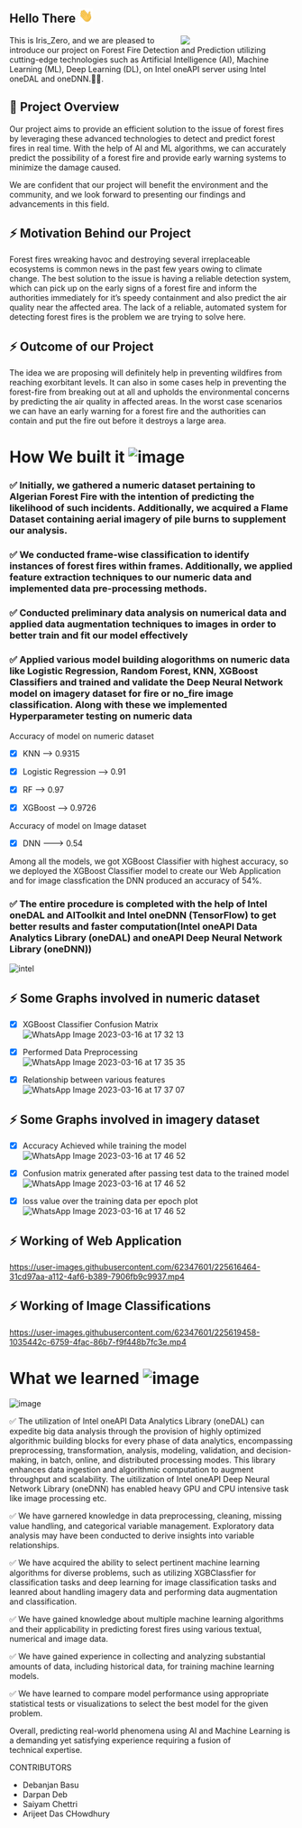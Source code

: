 <h2> Hello There <img src="https://raw.githubusercontent.com/ABSphreak/ABSphreak/master/gifs/Hi.gif" height="25px"></h2>

<img align="right" src="https://github.com/rajput2107/rajput2107/blob/master/Assets/Developer.gif" width='200'/>

 
 
 
This is  Iris_Zero, and we are pleased to introduce our project on Forest Fire Detection and Prediction utilizing cutting-edge technologies such as Artificial Intelligence (AI), Machine Learning (ML), Deep Learning (DL), on Intel oneAPI server using Intel oneDAL and oneDNN.👨‍💻. 

## 👯 Project Overview


Our project aims to provide an efficient solution to the issue of forest fires by leveraging these advanced technologies to detect and predict forest fires in real time. With the help of AI and ML algorithms, we can accurately predict the possibility of a forest fire and provide early warning systems to minimize the damage caused.

We are confident that our project will benefit the environment and the community, and we look forward to presenting our findings and advancements in this field. 

## ⚡ Motivation Behind our Project
Forest fires wreaking havoc and destroying several irreplaceable ecosystems is common news in the past few years owing to climate change. The best solution to the issue is having a reliable detection system, which can pick up on the early signs of a forest fire and inform the authorities immediately for it’s speedy containment and also predict the air quality near the affected area. The lack of a reliable, automated system for detecting forest fires is the problem we are trying to solve here.

## ⚡ Outcome of our Project
The idea we are proposing will definitely help in preventing wildfires from reaching exorbitant levels. It can also in some cases help in preventing the forest-fire from breaking out at all and upholds the environmental concerns by predicting the air quality in affected areas. In the worst case scenarios we can have an early warning for a forest fire and the authorities can contain and put the fire out before it destroys a large area.

# How We built it ![image](https://user-images.githubusercontent.com/72274851/218502434-f6e66043-0db0-4f85-b7f4-f33b2d33df1f.png)

### ✅ Initially, we gathered a numeric dataset pertaining to Algerian Forest Fire with the intention of predicting the likelihood of such incidents. Additionally, we acquired a Flame Dataset containing aerial imagery of pile burns to supplement our analysis.

### ✅ We conducted frame-wise classification to identify instances of forest fires within frames. Additionally, we applied feature extraction techniques to our numeric data and implemented data pre-processing methods.

### ✅ Conducted preliminary data analysis on numerical data and applied data augmentation techniques to images in order to better train and fit our model effectively

### ✅ Applied various model building alogorithms on numeric data like Logistic Regression, Random Forest, KNN, XGBoost Classifiers and trained and validate the Deep Neural Network model on imagery dataset for fire or no_fire image classification. Along with these we implemented Hyperparameter testing on numeric data

Accuracy of model on numeric dataset 
- [x] KNN --> 0.9315
- [x] Logistic Regression --> 0.91
- [x] RF --> 0.97
- [x] XGBoost --> 0.9726


Accuracy of model on Image dataset 
- [x] DNN ---> 0.54

Among all the models, we got XGBoost Classifier with highest accuracy, so we deployed the XGBoost Classifier model to create our Web Application and for image classfication the DNN produced an accuracy of 54%.

### ✅ The entire procedure is completed with the help of Intel oneDAL and AIToolkit and Intel oneDNN (TensorFlow) to get better results and faster computation(Intel oneAPI Data Analytics Library (oneDAL) and oneAPI Deep Neural Network Library (oneDNN))
![intel](https://user-images.githubusercontent.com/72274851/218504609-585bcebe-5101-4477-bdd2-3a1ba13a64a8.png)


## ⚡ Some Graphs involved in numeric dataset

- [x] XGBoost Classifier Confusion Matrix<br/>
![WhatsApp Image 2023-03-16 at 17 32 13](https://user-images.githubusercontent.com/62347601/225611081-dd889e13-466a-4cab-a1b1-fc46a3c90f92.jpg)

- [x] Performed Data Preprocessing
![WhatsApp Image 2023-03-16 at 17 35 35](https://user-images.githubusercontent.com/62347601/225611682-bbe9e188-30c9-4cbf-bba4-3a05d47fbfda.jpg)

- [x] Relationship between various features <br/>
![WhatsApp Image 2023-03-16 at 17 37 07](https://user-images.githubusercontent.com/62347601/225612214-992c753a-dfa2-4a1d-a0d9-682ab2b551c9.jpg)


## ⚡ Some Graphs involved in imagery dataset

- [x] Accuracy Achieved while training the model
![WhatsApp Image 2023-03-16 at 17 46 52](https://user-images.githubusercontent.com/62347601/225614650-bb77e6fb-53ad-421b-be0c-0d4bdafd6735.jpg)


- [x] Confusion matrix generated after passing test data to the trained model
![WhatsApp Image 2023-03-16 at 17 46 52](https://user-images.githubusercontent.com/62347601/225614723-4a7deca8-3670-410f-a8de-931b533e8af4.jpg)

- [x] loss value over the training data per epoch plot
![WhatsApp Image 2023-03-16 at 17 46 52](https://user-images.githubusercontent.com/62347601/225614788-ed4c2bdf-3457-4be3-8eb8-01614b3974b1.jpg)



## ⚡ Working of Web Application

https://user-images.githubusercontent.com/62347601/225616464-31cd97aa-a112-4af6-b389-7906fb9c9937.mp4



## ⚡ Working of Image Classifications
https://user-images.githubusercontent.com/62347601/225619458-1035442c-6759-4fac-86b7-f9f448b7fc3e.mp4



# What we learned ![image](https://user-images.githubusercontent.com/72274851/218499685-e8d445fc-e35e-4ab5-abc1-c32462592603.png)


![image](https://user-images.githubusercontent.com/72274851/220130227-3c48e87b-3e68-4f1c-b0e4-8e3ad9a4805a.png)

✅ The utilization of Intel oneAPI Data Analytics Library (oneDAL) can expedite big data analysis through the provision of highly optimized algorithmic building blocks for every phase of data analytics, encompassing preprocessing, transformation, analysis, modeling, validation, and decision-making, in batch, online, and distributed processing modes. This library enhances data ingestion and algorithmic computation to augment throughput and scalability. The uitilization of Intel oneAPI Deep Neural Network Library (oneDNN) has enabled heavy GPU and CPU intensive task like image processing etc.

✅ We have garnered knowledge in data preprocessing, cleaning, missing value handling, and categorical variable management. Exploratory data analysis may have been conducted to derive insights into variable relationships.

✅ We have acquired the ability to select pertinent machine learning algorithms for diverse problems, such as utilizing XGBClassfier for classification tasks and deep learning for image classification tasks and leanred about handling imagery data and performing data augmentation and classification.

✅ We have gained knowledge about multiple machine learning algorithms and their applicability in predicting forest fires using various textual, numerical and image data.

✅ We have gained experience in collecting and analyzing substantial amounts of data, including historical data, for training machine learning models.

✅ We have learned to compare model performance using appropriate statistical tests or visualizations to select the best model for the given problem.

Overall, predicting real-world phenomena using AI and Machine Learning is a demanding yet satisfying experience requiring a fusion of technical expertise.







CONTRIBUTORS 
- Debanjan Basu
- Darpan Deb
- Saiyam Chettri
- Arijeet Das CHowdhury
